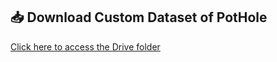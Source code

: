 ## 📥 Download Custom Dataset of PotHole

[Click here to access the Drive folder](https://drive.google.com/file/d/1IxoeR-HQPZb8ziokRhLhS93NP-lIsa3p/view?usp=sharing)